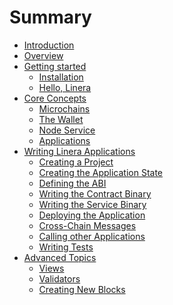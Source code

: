 # Summary

- [Introduction](introduction.md)
- [Overview](overview.md)
- [Getting started](getting_started.md)
  - [Installation](getting_started/installation.md)
  - [Hello, Linera](getting_started/hello_linera.md)
- [Core Concepts](core_concepts.md)
  - [Microchains](core_concepts/microchains.md)
  - [The Wallet](core_concepts/wallet.md)
  - [Node Service](core_concepts/node_service.md)
  - [Applications](core_concepts/applications.md)
- [Writing Linera Applications](sdk.md)
  - [Creating a Project](sdk/creating_a_project.md)
  - [Creating the Application State](sdk/state.md)
  - [Defining the ABI](sdk/abi.md)
  - [Writing the Contract Binary](sdk/contract.md)
  - [Writing the Service Binary](sdk/service.md)
  - [Deploying the Application](sdk/deploy.md)
  - [Cross-Chain Messages](sdk/messages.md)
  - [Calling other Applications](sdk/composition.md)
  - [Writing Tests](sdk/testing.md)
- [Advanced Topics](advanced_topics.md)
  - [Views](advanced_topics/views.md)
  - [Validators](advanced_topics/validators.md)
  - [Creating New Blocks](advanced_topics/block_creation.md)

<!-- prettier-ignore-start -->
<!--
  - [Adding Re-Entrancy](advanced_topics/reentrancy.md)
  - [Execution Model](advanced_topics/execution_model.md)

- [Examples](./examples.md)
  - [Hello World](./examples/hello_world.md)
- [Glossary](./glossary.md)
-->
<!-- prettier-ignore-end -->
